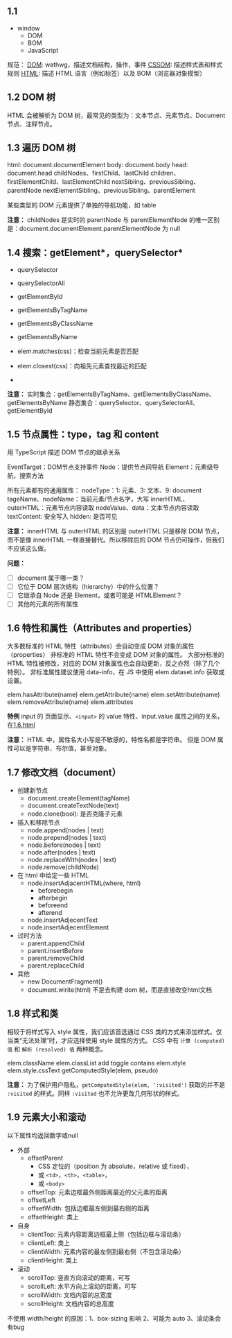 
## 1.1 
- window
  - DOM
  - BOM
  - JavaScript

规范：
[DOM](https://dom.spec.whatwg.org/): wathwg，描述文档结构，操作，事件
[CSSOM](https://www.w3.org/TR/cssom-1/): 描述样式表和样式规则
[HTML](https://html.spec.whatwg.org/): 描述 HTML 语言（例如标签）以及 BOM（浏览器对象模型）

## 1.2 DOM 树
HTML 会被解析为 DOM 树，最常见的类型为：文本节点、元素节点、Document节点、注释节点。

## 1.3 遍历 DOM 树
html: document.documentElement
body: document.body
head: document.head
childNodes、firstChild、lastChild
children、firstElementChild、lastElementChild
nextSibling、previousSibling、parentNode
nextElementSibling、previousSibling、parentElement

某些类型的 DOM 元素提供了单独的导航功能，如 table

**注意：**
childNodes 是实时的
parentNode 与 parentElementNode 的唯一区别是：document.documentElement.parentElementNode 为 null


## 1.4 搜索：getElement*，querySelector*

- querySelector
- querySelectorAll
- getElementById
- getElementsByTagName
- getElementsByClassName
- getElementsByName

- elem.matches(css)：检查当前元素是否匹配
- elem.closest(css)：向祖先元素查找最近的匹配
- 

**注意：**
实时集合：getElementsByTagName、getElementsByClassName、getElementsByName
静态集合：querySelector、querySelectorAll、getElementById

## 1.5 节点属性：type，tag 和 content
用 TypeScript 描述 DOM 节点的继承关系

EventTarget：DOM节点支持事件
Node：提供节点间导航
Element：元素级导航，搜索方法

所有元素都有的通用属性：
nodeType：1: 元素、3: 文本、9: document
tageName、nodeName：当前元素/节点名字，大写
innerHTML、outerHTML：元素节点内容读取
nodeValue、data：文本节点内容读取
textContent: 安全写入
hidden: 是否可见


**注意：**
innerHTML 与 outerHTML 的区别是 outerHTML 只是移除 DOM 节点，而不是像 innerHTML 一样直接替代。所以移除后的 DOM 节点仍可操作，但我们不应该这么做。

**问题：**
- [ ] document 属于哪一类？
- [ ] 它位于 DOM 层次结构（hierarchy）中的什么位置？
- [ ] 它继承自 Node 还是 Element，或者可能是 HTMLElement？
- [ ] 其他的元素的所有属性

## 1.6 特性和属性（Attributes and properties）
大多数标准的 HTML 特性（attributes）会自动变成 DOM 对象的属性（properties）
非标准的 HTML 特性不会变成 DOM 对象的属性。
大部分标准的 HTML 特性被修改，对应的 DOM 对象属性也会自动更新，反之亦然（除了几个特例）。
非标准属性建议使用 data-info，在 JS 中使用 elem.dataset.info 获取或设置。

elem.hasAttribute(name)
elem.getAttribute(name)
elem.setAttribute(name)
elem.removeAttribute(name)
elem.attributes

**特例**
input 的 页面显示、`<input>` 的 value 特性、input.value 属性之间的关系，在[1.6.html](./1.6.html)


**注意：**
HTML 中，属性名大小写是不敏感的，特性名都是字符串。
但是 DOM 属性可以是字符串、布尔值，甚至对象。

## 1.7 修改文档（document）

- 创建新节点
  - document.createElement(tagName)
  - document.createTextNode(text)
  - node.clone(bool): 是否克隆子元素
- 插入和移除节点
  - node.append(nodes | text)
  - node.prepend(nodes | text)
  - node.before(nodes | text)
  - node.after(nodes | text)
  - node.replaceWith(nodex | text)
  - node.remove(childNode)
- 在 html 中给定一些 HTML
  - node.insertAdjacentHTML(where, html)
    - beforebegin
    - afterbegin
    - beforeend
    - afterend
  - node.insertAdjecentText
  - node.insertAdjecentElement
- 过时方法
  - parent.appendChild
  - parent.insertBefore
  - parent.removeChild
  - parent.replaceChild
- 其他
  - new DocumentFragment()
  - document.wirite(html) 不是去构建 dom 树，而是直接改变html文档

## 1.8 样式和类
相较于将样式写入 style 属性，我们应该首选通过 CSS 类的方式来添加样式。仅当类“无法处理”时，才应选择使用 style 属性的方式。
CSS 中有 `计算 (computed) 值` 和 `解析 (resolved) 值` 两种概念。

elem.className
elem.classList
  add
  toggle
  contains
elem.style
elem.style.cssText
getComputedStyle(elem, pseudo)

**注意：**
为了保护用户隐私，`getComputedStyle(elem, ':visited')` 获取的并不是 `:visited` 的样式。同样 `:visited` 也不允许更改几何形状的样式。

## 1.9 元素大小和滚动


以下属性均返回数字或null
- 外部
  - offsetParent
    - CSS 定位的（position 为 absolute，relative 或 fixed），
    - 或 `<td>`，`<th>`，`<table>`，
    - 或 `<body>`
  - offsetTop: 元素边框最外侧距离最近的父元素的距离
  - offsetLeft
  - offsetWidth: 包括边框最左侧到最右侧的距离
  - offsetHeight: 类上
- 自身
  - clientTop: 元素内容距离边框最上侧（包括边框与滚动条）
  - clientLeft: 类上
  - clientWidth: 元素内容的最左侧到最右侧（不包含滚动条）
  - clientHeight: 类上
- 滚动
  - scrollTop: 竖直方向滚动的距离，可写
  - scrollLeft: 水平方向上滚动的距离，可写
  - scrollWidth: 文档内容的总宽度
  - scrollHeight: 文档内容的总高度

不使用 width/height 的原因：1、box-sizing 影响 2、可能为 auto 3、滚动条会有bug